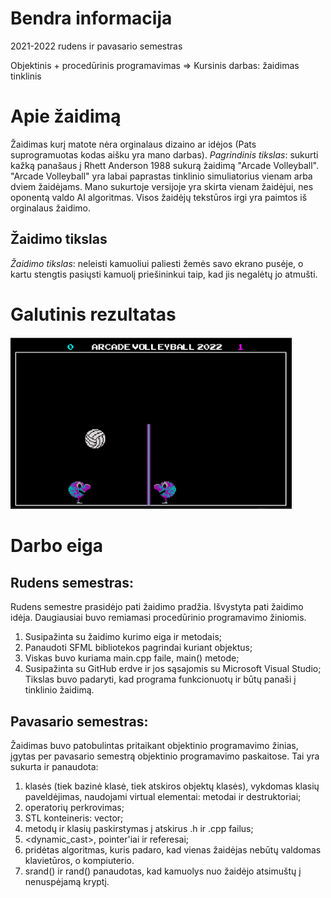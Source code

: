 # Bendra informacija
2021-2022 rudens ir pavasario semestras

Objektinis + procedūrinis programavimas => Kursinis darbas: žaidimas tinklinis

# Apie žaidimą
Žaidimas kurį matote nėra orginalaus dizaino ar idėjos (Pats suprogramuotas kodas aišku yra mano darbas). 
*Pagrindinis tikslas*: sukurti kažką panašaus į Rhett Anderson 1988 sukurą žaidimą "Arcade Volleyball". 
"Arcade Volleyball" yra labai paprastas tinklinio simuliatorius vienam arba dviem žaidėjams. 
Mano sukurtoje versijoje yra skirta vienam žaidėjui, nes oponentą valdo AI algoritmas. Visos žaidėjų tekstūros irgi yra paimtos iš orginalaus žaidimo.

## Žaidimo tikslas
*Žaidimo tikslas*: neleisti kamuoliui paliesti žemės savo ekrano pusėje, o kartu stengtis pasiųsti kamuolį priešininkui taip, kad jis negalėtų jo atmušti.

# Galutinis rezultatas
<img src="https://github.com/UlaSv/Tinklinis/blob/master/Resources/Final_result.png" alt="Resultatas" width="450"/>

# Darbo eiga
## Rudens semestras: 
Rudens semestre prasidėjo pati žaidimo pradžia. Išvystyta pati žaidimo idėja. Daugiausiai buvo remiamasi procedūrinio programavimo žiniomis.
1. Susipažinta su žaidimo kurimo eiga ir metodais;
2. Panaudoti SFML bibliotekos pagrindai kuriant objektus;
3. Viskas buvo kuriama main.cpp faile, main() metode;
4. Susipažinta su GitHub erdve ir jos sąsajomis su Microsoft Visual Studio;
Tikslas buvo padaryti, kad programa funkcionuotų ir būtų panaši į tinklinio žaidimą. 

## Pavasario semestras:
Žaidimas buvo patobulintas pritaikant objektinio programavimo žinias, įgytas per pavasario semestrą objektinio programavimo paskaitose. 
Tai yra sukurta ir panaudota:
1. klasės (tiek bazinė klasė, tiek atskiros objektų klasės), vykdomas klasių paveldėjimas, naudojami virtual elementai: metodai ir destruktoriai;
2. operatorių perkrovimas;
3. STL konteineris: vector;
4. metodų ir klasių paskirstymas į atskirus .h ir .cpp failus;
5. <dynamic_cast>, pointer'iai ir referesai;
6. pridėtas algoritmas, kuris padaro, kad vienas žaidėjas nebūtų valdomas klavietūros, o kompiuterio.
7. srand() ir rand() panaudotas, kad kamuolys nuo žaidėjo atsimuštų į nenuspėjamą kryptį.
